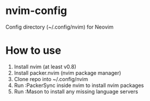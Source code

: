 # nvim-config
Config directory (~/.config/nvim) for Neovim

# How to use 
1. Install nvim (at least v0.8)
2. Install packer.nvim (nvim package manager)
3. Clone repo into ~/.config/nvim
4. Run :PackerSync inside nvim to install nvim packages
5. Run :Mason to install any missing language servers
